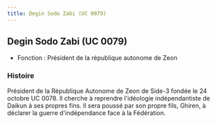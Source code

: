 ```yaml
---
title: Degin Sodo Zabi (UC 0079)
---
```


Degin Sodo Zabi (UC 0079)
-------------------------





* Fonction : Président de la république autonome de Zeon


### Histoire


Président de la République Autonome de Zeon de Side-3 fondée le 24 octobre UC 0078. Il cherche à reprendre l'idéologie indépendantiste de Daikun à ses propres fins. Il sera poussé par son propre fils, Ghiren, à déclarer la guerre d'indépendance face à la Fédération. 


